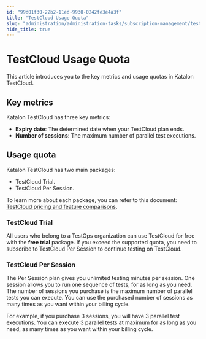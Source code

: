 ```yaml
---
id: "99d01f30-22b2-11ed-9930-0242fe3e4a3f"
title: "TestCloud Usage Quota"
slug: "administration/administration-tasks/subscription-management/testcloud-subscription/testcloud-usage-quota"
hide_title: true
---
```


# <a id="id" class="anchor_top_offset"/><a id="ariaid-title1" class="anchor_top_offset"/>TestCloud Usage Quota

<p xmlns="http://www.w3.org/1999/xhtml" className="p">This article introduces you to the key metrics and usage quotas   in Katalon TestCloud.</p> 
    

## <a id="id_1" class="anchor_top_offset"/>Key metrics

    
      
<p xmlns="http://www.w3.org/1999/xhtml" className="p">Katalon TestCloud has three key metrics:</p> 
      
<ul xmlns="http://www.w3.org/1999/xhtml" className="ul">   <li className="li">     <strong className="ph b">Expiry date</strong>: The determined date when your     TestCloud plan ends.</li>   <li className="li">     <strong className="ph b">Number of sessions</strong>: The maximum number of     parallel test executions.</li> </ul> 
    
  
    

## <a id="id_2" class="anchor_top_offset"/>Usage quota

    
      
<p xmlns="http://www.w3.org/1999/xhtml" className="p">Katalon TestCloud has two main packages:</p> 
      
<ul xmlns="http://www.w3.org/1999/xhtml" className="ul">   <li className="li">TestCloud Trial.</li>   <li className="li">TestCloud Per Session.</li> </ul> 
      
<p xmlns="http://www.w3.org/1999/xhtml" className="p">To learn more about each package, you can refer to this   document: <a className="xref" href="/administration/administration-tasks/subscription-management/testcloud-subscription/testcloud-pricing-and-feature-comparisons">TestCloud     pricing and feature comparisons</a>.</p> 
    
          
      

### <a id="id_3" class="anchor_top_offset"/>TestCloud Trial

      
        
<p xmlns="http://www.w3.org/1999/xhtml" className="p">All users who belong to a TestOps organization can use TestCloud   for free with the <strong className="ph b">free trial</strong> package. If you   exceed the supported quota, you need to subscribe to TestCloud Per   Session to continue testing on TestCloud.</p> 
      
    
      

### <a id="id_4" class="anchor_top_offset"/>TestCloud Per Session

      
        
<p xmlns="http://www.w3.org/1999/xhtml" className="p">The Per Session plan gives you unlimited testing minutes per   session. One session allows you to run one sequence of tests, for   as long as you need. The number of sessions you purchase is the   maximum number of parallel tests you can execute. You can use the   purchased number of sessions as many times as you want within your   billing cycle.</p> 
        
<p xmlns="http://www.w3.org/1999/xhtml" className="p">For example, if you purchase 3 sessions, you will have 3   parallel test executions. You can execute 3 parallel tests at   maximum for as long as you need, as many times as you want within   your billing cycle.</p> 
      
    
